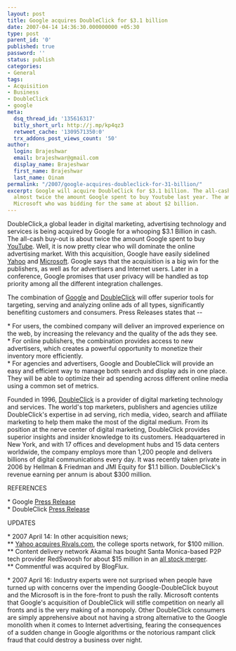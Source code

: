 ```yaml
---
layout: post
title: Google acquires DoubleClick for $3.1 billion
date: 2007-04-14 14:36:30.000000000 +05:30
type: post
parent_id: '0'
published: true
password: ''
status: publish
categories:
- General
tags:
- Acquisition
- Business
- DoubleClick
- google
meta:
  dsq_thread_id: '135616317'
  bitly_short_url: http://j.mp/kp4qz3
  retweet_cache: '1309571350:0'
  trx_addons_post_views_count: '50'
author:
  login: Brajeshwar
  email: brajeshwar@gmail.com
  display_name: Brajeshwar
  first_name: Brajeshwar
  last_name: Oinam
permalink: "/2007/google-acquires-doubleclick-for-31-billion/"
excerpt: Google will acquire DoubleClick for $3.1 billion. The all-cash buy-out is
  almost twice the amount Google spent to buy Youtube last year. The amount beats
  Microsoft who was bidding for the same at about $2 billion.
---
```

<p>DoubleClick,a global leader in digital marketing, advertising technology and services is being acquired by Google for a whooping $3.1 Billion in cash. The all-cash buy-out is about twice the amount Google spent to buy <a href="http://www.youtube.com/">YouTube</a>. Well, it is now pretty clear who will dominate the online advertising market. With this acquisition, Google have easily sidelined <a href="http://www.yahoo.com/">Yahoo</a> and <a href="http://www.microsoft.com/">Microsoft</a>. Google says that the acquisition is a big win for the publishers, as well as for advertisers and Internet users. Later in a conference, Google promises that user privacy will be handled as top priority among all the different integration challenges.</p>

<p>The combination of <a href="http://www.google.com/">Google</a> and <a href="http://www.doubleclick.com/">DoubleClick</a> will offer superior tools for targeting, serving and analyzing online ads of all types, significantly benefiting customers and consumers. Press Releases states that --</p>
<p>* For users, the combined company will deliver an improved experience on the web, by increasing the relevancy and the quality of the ads they see.<br />
* For online publishers, the combination provides access to new advertisers, which creates a powerful opportunity to monetize their inventory more efficiently.<br />
* For agencies and advertisers, Google and DoubleClick will provide an easy and efficient way to manage both search and display ads in one place. They will be able to optimize their ad spending across different online media using a common set of metrics.</p>
<p>Founded in 1996, <a href="http://www.doubleclick.com/">DoubleClick</a> is a provider of digital marketing technology and services. The world's top marketers, publishers and agencies utilize DoubleClick's expertise in ad serving, rich media, video, search and affiliate marketing to help them make the most of the digital medium. From its position at the nerve center of digital marketing, DoubleClick provides superior insights and insider knowledge to its customers. Headquartered in New York, and with 17 offices and development hubs and 15 data centers worldwide, the company employs more than 1,200 people and delivers billions of digital communications every day. It was recently taken private in 2006 by Hellman & Friedman and JMI Equity for $1.1 billion. DoubleClick's revenue earning per annum is about $300 million.</p>
<p>REFERENCES</p>
<p>* Google <a href="http://www.google.com/intl/en/press/pressrel/doubleclick.html">Press Release</a><br />
* DoubleClick <a href="http://www.doubleclick.com/us/about_doubleclick/press_releases/default.asp?p=572">Press Release</a></p>
<p>UPDATES</p>
<p>* 2007 April 14: In other acquisition news;<br />
** <a href="http://www.paidcontent.org/entry/419-yahoo-close-to-acquiring-rivalscom-price-could-reach-nine-figures/">Yahoo acquires Rivals.com</a>, the college sports network, for $100 million.<br />
** Content delivery network Akamai has bought Santa Monica-based P2P tech provider RedSwoosh for about $15 million in an <a href="http://www.akamai.com/html/about/press/releases/2007/press_041207.html">all stock merger</a>.<br />
** Commentful was acquired by BlogFlux.</p>
<p>* 2007 April 16:  Industry experts were not surprised when people have turned up with concerns over the impending Google-DoubleClick buyout and the Microsoft is in the fore-front to push the rally. Microsoft contents that Google's acquisition of DoubleClick will stifle competition on nearly all fronts and is the very making of a monopoly. Other DoubleClick consumers are simply apprehensive about not having a strong alternative to the Google monolith when it comes to Internet advertising, fearing the consequences of a sudden change in Google algorithms or the notorious rampant click fraud that could destroy a business over night.</p>
